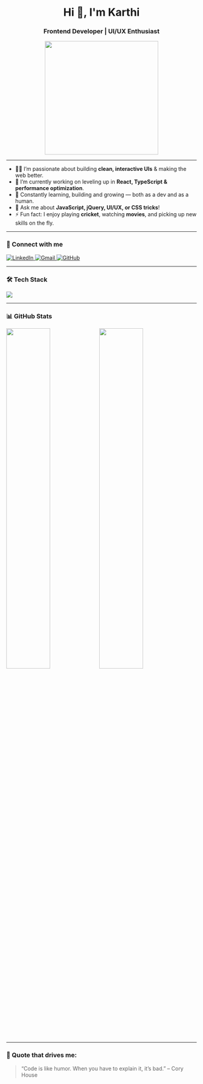<h1 align="center">Hi 👋, I'm Karthi</h1>
<h3 align="center">Frontend Developer | UI/UX Enthusiast</h3>

<p align="center">
  <img src="https://media.giphy.com/media/qgQUggAC3Pfv687qPC/giphy.gif" width="300" />
</p>

---

- 👨‍💻 I’m passionate about building **clean, interactive UIs** & making the web better.
- 🔭 I’m currently working on leveling up in **React, TypeScript & performance optimization**.
- 🌱 Constantly learning, building and growing — both as a dev and as a human.
- 💬 Ask me about **JavaScript, jQuery, UI/UX, or CSS tricks**!
- ⚡ Fun fact: I enjoy playing **cricket**, watching **movies**, and picking up new skills on the fly.

---

### 🚀 Connect with me
<p align="left">
  <a href="https://www.linkedin.com/in/karthick-arumugam-610086275/" target="_blank">
    <img alt="LinkedIn" src="https://img.shields.io/badge/LinkedIn-Karthick%20Arumugam-blue?style=flat-square&logo=linkedin">
  </a>
  <a href="mailto:karthickappu1991.06@gmail.com">
    <img alt="Gmail" src="https://img.shields.io/badge/Gmail-karthickappu1991.06@gmail.com-c14438?style=flat-square&logo=gmail&logoColor=white">
  </a>
  <a href="https://github.com/karthi2556">
    <img alt="GitHub" src="https://img.shields.io/badge/GitHub-karthi2556-black?style=flat-square&logo=github">
  </a>
</p>

---

### 🛠️ Tech Stack

<p align="left">
  <img src="https://skillicons.dev/icons?i=html,css,js,jquery,react,bootstrap,git" />
</p>

---

### 📊 GitHub Stats

<p align="left">
  <img src="https://github-readme-stats.vercel.app/api?username=karthi2556&show_icons=true&theme=tokyonight" width="48%" />
  <img src="https://github-readme-stats.vercel.app/api/top-langs/?username=karthi2556&layout=compact&theme=tokyonight" width="48%" />
</p>

---

### 🧠 Quote that drives me:
> “Code is like humor. When you have to explain it, it’s bad.” – Cory House
